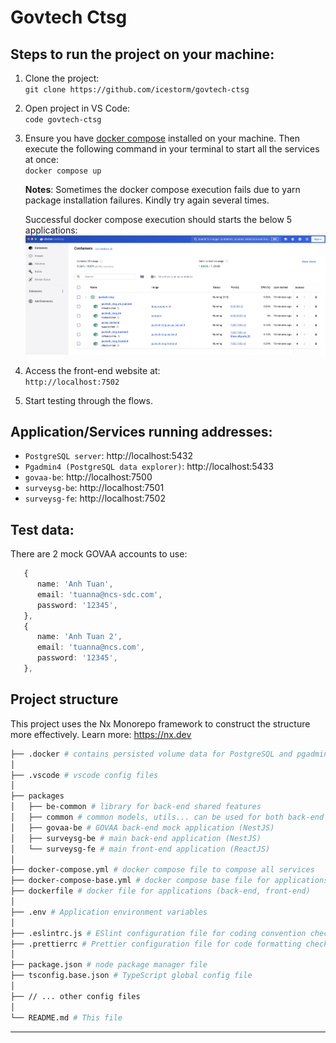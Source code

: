# Govtech Ctsg

## Steps to run the project on your machine:
1. Clone the project:  
   `git clone https://github.com/icestorm/govtech-ctsg`

2. Open project in VS Code:  
   `code govtech-ctsg`

3. Ensure you have <ins>docker compose</ins> installed on your machine. Then execute the following command in your terminal to start all the services at once:  
   `docker compose up`

   **Notes**: Sometimes the docker compose execution fails due to yarn package installation failures. Kindly try again several times.

   Successful docker compose execution should starts the below 5 applications:
   ![docker-desktop](<screenshots/docker-desktop.png>)

4. Access the front-end website at:  
   `http://localhost:7502`

5. Start testing through the flows.

## Application/Services running addresses:
- `PostgreSQL server`: http://localhost:5432
- `Pgadmin4 (PostgreSQL data explorer)`: http://localhost:5433
- `govaa-be`: http://localhost:7500
- `surveysg-be`: http://localhost:7501
- `surveysg-fe`: http://localhost:7502

## Test data:
There are 2 mock GOVAA accounts to use:
```TypeScript
   {
      name: 'Anh Tuan',
      email: 'tuanna@ncs-sdc.com',
      password: '12345',
   },
   {
      name: 'Anh Tuan 2',
      email: 'tuanna@ncs.com',
      password: '12345',
   },
```

## Project structure
This project uses the Nx Monorepo framework to construct the structure more effectively. Learn more: <ins>https://nx.dev</ins>
```bash
├── .docker # contains persisted volume data for PostgreSQL and pgadmin4
│
├── .vscode # vscode config files
│
├── packages
│   ├── be-common # library for back-end shared features
│   ├── common # common models, utils... can be used for both back-end and front-end
│   ├── govaa-be # GOVAA back-end mock application (NestJS)
│   ├── surveysg-be # main back-end application (NestJS)
│   └── surveysg-fe # main front-end application (ReactJS)
│
├── docker-compose.yml # docker compose file to compose all services
├── docker-compose-base.yml # docker compose base file for applications (back-end, front-end)
├── dockerfile # docker file for applications (back-end, front-end)
│
├── .env # Application environment variables
│
├── .eslintrc.js # ESlint configuration file for coding convention check
├── .prettierrc # Prettier configuration file for code formatting check
│
├── package.json # node package manager file
├── tsconfig.base.json # TypeScript global config file
│
├── // ... other config files
│
└── README.md # This file

```
****
